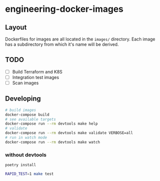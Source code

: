 # engineering-docker-images

## Layout

Dockerfiles for images are all located in the `images/` directory. Each image
has a subdirectory from which it's name will be derived.

## TODO

- [ ] Build Terraform and K8S
- [ ] Integration test images
- [ ] Scan images

## Developing

```bash
# build images
docker-compose build
# see available targets
docker-compose run --rm devtools make help
# validate
docker-compose run --rm devtools make validate VERBOSE=all
# run in watch mode
docker-compose run --rm devtools make watch
```

### without devtools

```bash
poetry install

RAPID_TEST=1 make test
```
